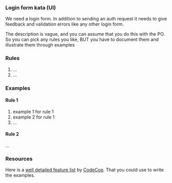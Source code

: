### Login form kata (UI)
We need a login form. In addition to sending an auth request it needs to give feedback and validation errors
like any other login form.

The description is vague, and you can assume that you do this with the PO.
So you can pick any rules you like, BUT you have to document them and illustrate them through examples

### Rules

1. ...
2. ...

### Examples
#### Rule 1
1. example 1 for rule 1
2. example 2 for rule 1
3. ...

#### Rule 2
...



### Resources
Here is a [well detailed feature list](http://blog.code-cop.org/2020/01/login-form-tdd-ui-kata.html) by [CodeCop](https://www.code-cop.org). That you could use to write the examples.
